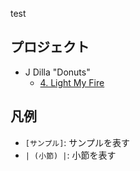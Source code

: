 test

## プロジェクト

*  J Dilla "Donuts"
    * [4. Light My Fire](j-dilla-donuts/4_light-my-fire.md)

## 凡例

* `[サンプル]`: サンプルを表す
* `| (小節) |`: 小節を表す
